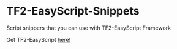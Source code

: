 # TF2-EasyScript-Snippets
Script snippers that you can use with TF2-EasyScript Framework

Get TF2-EasyScript [here!](https://github.com/FancyBanana/TF2-EasyScript/blob/master/README.md)
